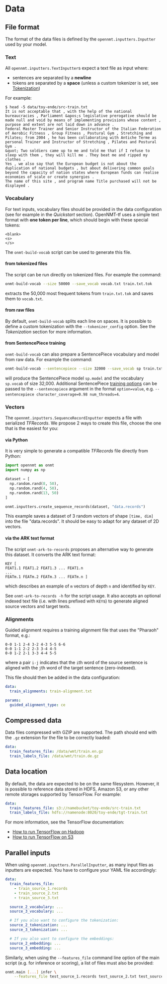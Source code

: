# Data

## File format

The format of the data files is defined by the `opennmt.inputters.Inputter` used by your model.

### Text

All `opennmt.inputters.TextInputter`s expect a text file as input where:

* sentences are separated by a **newline**
* tokens are separated by a **space** (unless a custom tokenizer is set, see [Tokenization](tokenization.html))

For example:

```text
$ head -5 data/toy-ende/src-train.txt
It is not acceptable that , with the help of the national bureaucracies , Parliament &apos;s legislative prerogative should be made null and void by means of implementing provisions whose content , purpose and extent are not laid down in advance .
Federal Master Trainer and Senior Instructor of the Italian Federation of Aerobic Fitness , Group Fitness , Postural Gym , Stretching and Pilates; from 2004 , he has been collaborating with Antiche Terme as personal Trainer and Instructor of Stretching , Pilates and Postural Gym .
&quot; Two soldiers came up to me and told me that if I refuse to sleep with them , they will kill me . They beat me and ripped my clothes .
Yes , we also say that the European budget is not about the duplication of national budgets , but about delivering common goals beyond the capacity of nation states where European funds can realise economies of scale or create synergies .
The name of this site , and program name Title purchased will not be displayed .
```

### Vocabulary

For text inputs, vocabulary files should be provided in the data configuration (see for example in the *Quickstart* section). OpenNMT-tf uses a simple text format with **one token per line**, which should begin with these special tokens:

```text
<blank>
<s>
</s>
```

The `onmt-build-vocab` script can be used to generate this file.

#### from tokenized files

The script can be run directly on tokenized files. For example the command:

```bash
onmt-build-vocab --size 50000 --save_vocab vocab.txt train.txt.tok
```

extracts the 50,000 most frequent tokens from `train.txt.tok` and saves them to `vocab.txt`.

#### from raw files

By default, `onmt-build-vocab` splits each line on spaces. It is possible to define a custom tokenization with the `--tokenizer_config` option. See the *Tokenization* section for more information.

#### from SentencePiece training

`onmt-build-vocab` can also prepare a SentencePiece vocabulary and model from raw data. For example the command:

```bash
onmt-build-vocab --sentencepiece --size 32000 --save_vocab sp train.txt.raw
```

will produce the SentencePiece model `sp.model` and the vocabulary `sp.vocab` of size 32,000. Additional SentencePiece [training options](https://github.com/google/sentencepiece/blob/master/src/spm_train_main.cc) can be passed to the `--sentencepiece` argument in the format `option=value`, e.g. `--sentencepiece character_coverage=0.98 num_threads=4`.

### Vectors

The `opennmt.inputters.SequenceRecordInputter` expects a file with serialized *TFRecords*. We propose 2 ways to create this file, choose the one that is the easiest for you:

#### via Python

It is very simple to generate a compatible *TFRecords* file directly from Python:

```python
import opennmt as onmt
import numpy as np

dataset = [
  np.random.rand(8, 50),
  np.random.rand(4, 50),
  np.random.rand(13, 50)
]

onmt.inputters.create_sequence_records(dataset, "data.records")
```

This example saves a dataset of 3 random vectors of shape `[time, dim]` into the file "data.records". It should be easy to adapt for any dataset of 2D vectors.

#### via the ARK text format

The script `onmt-ark-to-records` proposes an alternative way to generate this dataset. It converts the ARK text format:

```text
KEY [
FEAT1.1 FEAT1.2 FEAT1.3 ... FEAT1.n
...
FEATm.1 FEATm.2 FEATm.3 ... FEATm.n ]
```

which describes an example of `m` vectors of depth `n` and identified by `KEY`.

See `onmt-ark-to-records -h` for the script usage. It also accepts an optional indexed text file (i.e. with lines prefixed with `KEY`s) to generate aligned source vectors and target texts.

### Alignments

Guided alignment requires a training alignment file that uses the "Pharaoh" format, e.g.:

```text
0-0 1-1 2-4 3-2 4-3 5-5 6-6
0-0 1-1 2-2 2-3 3-4 4-5
0-0 1-2 2-1 3-3 4-4 5-5
```

where a pair `i-j` indicates that the `i`th word of the source sentence is aligned with the `j`th word of the target sentence (zero-indexed).

This file should then be added in the data configuration:

```yaml
data:
  train_alignments: train-alignment.txt

params:
  guided_alignment_type: ce
```

## Compressed data

Data files compressed with GZIP are supported. The path should end with the `.gz` extension for the file to be correctly loaded:

```yaml
data:
  train_features_file: /data/wmt/train.en.gz
  train_labels_file: /data/wmt/train.de.gz
```

## Data location

By default, the data are expected to be on the same filesystem. However, it is possible to reference data stored in HDFS, Amazon S3, or any other remote storages supported by TensorFlow. For example:

```yaml
data:
  train_features_file: s3://namebucket/toy-ende/src-train.txt
  train_labels_file: hdfs://namenode:8020/toy-ende/tgt-train.txt
```

For more information, see the TensorFlow documentation:

* [How to run TensorFlow on Hadoop](https://www.tensorflow.org/deploy/hadoop)
* [How to run TensorFlow on S3](https://www.tensorflow.org/deploy/s3)

## Parallel inputs

When using `opennmt.inputters.ParallelInputter`, as many input files as inputters are expected. You have to configure your YAML file accordingly:

```yaml
data:
  train_features_file:
    - train_source_1.records
    - train_source_2.txt
    - train_source_3.txt

  source_2_vocabulary: ...
  source_3_vocabulary: ...

  # If you also want to configure the tokenization:
  source_2_tokenization: ...
  source_3_tokenization: ...

  # If you also want to configure the embeddings:
  source_2_embedding: ...
  source_3_embedding: ...
```

Similarly, when using the `--features_file` command line option of the main script (e.g. for inference or scoring), a list of files must also be provided:

```bash
onmt.main [...] infer \
    --features_file test_source_1.records test_source_2.txt test_source_3.txt
```
